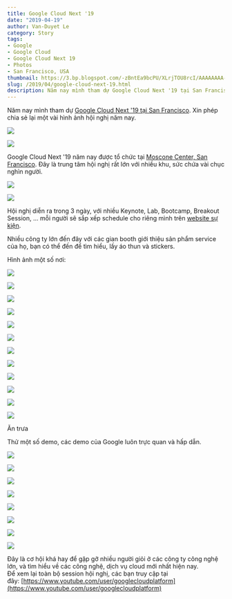 ```yaml
---
title: Google Cloud Next '19
date: "2019-04-19"
author: Van-Duyet Le
category: Story
tags:
- Google
- Google Cloud
- Google Cloud Next 19
- Photos
- San Francisco, USA
thumbnail: https://3.bp.blogspot.com/-zBntEa9bcPU/XLrjTOU8rcI/AAAAAAAA-58/6h9mG_3ltBwbkoBBxsoKzVt1-B7UIpsHgCLcBGAs/s1600/IMG_20190411_112303_565.jpg
slug: /2019/04/google-cloud-next-19.html
description: Năm nay mình tham dự Google Cloud Next '19 tại San Francisco. Xin phép chia sẻ lại một vài hình ảnh hội nghị năm nay.
---
```


Năm nay mình tham dự [Google Cloud Next '19 tại San Francisco](https://cloud.withgoogle.com/next/sf). Xin phép chia sẻ lại một vài hình ảnh hội nghị năm nay.  
  

[![](https://3.bp.blogspot.com/-zBntEa9bcPU/XLrjTOU8rcI/AAAAAAAA-58/6h9mG_3ltBwbkoBBxsoKzVt1-B7UIpsHgCLcBGAs/s1600/IMG_20190411_112303_565.jpg)](https://3.bp.blogspot.com/-zBntEa9bcPU/XLrjTOU8rcI/AAAAAAAA-58/6h9mG_3ltBwbkoBBxsoKzVt1-B7UIpsHgCLcBGAs/s1600/IMG_20190411_112303_565.jpg)

  

[![](https://3.bp.blogspot.com/-j_KXMpsTzo4/XLrnFIg1AgI/AAAAAAAA-9E/s-zOGs3qfqUkcBJwgk2m9HppCSs0Dkn7QCEwYBhgL/s1600/20190414060007_IMG_0237.JPG)](https://3.bp.blogspot.com/-j_KXMpsTzo4/XLrnFIg1AgI/AAAAAAAA-9E/s-zOGs3qfqUkcBJwgk2m9HppCSs0Dkn7QCEwYBhgL/s1600/20190414060007_IMG_0237.JPG)

  
  
Google Cloud Next '19 năm nay được tổ chức tại [Moscone Center, San Francisco](https://goo.gl/maps/vKUhZyKFmSDCEA5g8). Đây là trung tâm hội nghị rất lớn với nhiều khu, sức chứa vài chục nghìn người.  
  

[![](https://1.bp.blogspot.com/-6OWHq3AIzCE/XLrj2inFTJI/AAAAAAAA-6I/8Qswmm9a7ywUpJVnFItgB63yIYegKusEACLcBGAs/s1600/IMG_20190410_134558_565.jpg)](https://1.bp.blogspot.com/-6OWHq3AIzCE/XLrj2inFTJI/AAAAAAAA-6I/8Qswmm9a7ywUpJVnFItgB63yIYegKusEACLcBGAs/s1600/IMG_20190410_134558_565.jpg)

  

[![](https://3.bp.blogspot.com/-smbWpS4zHTk/XLrkF2igzZI/AAAAAAAA-6M/zLwwn9Wapi4rjNWFpMie3Lhptl_cDn2DgCLcBGAs/s1600/IMG_20190408_172241_168.jpg)](https://3.bp.blogspot.com/-smbWpS4zHTk/XLrkF2igzZI/AAAAAAAA-6M/zLwwn9Wapi4rjNWFpMie3Lhptl_cDn2DgCLcBGAs/s1600/IMG_20190408_172241_168.jpg)

  
Hội nghị diễn ra trong 3 ngày, với nhiều Keynote, Lab, Bootcamp, Breakout Session, ... mỗi người sẽ sắp xếp schedule cho riêng mình trên [website sự kiện](https://cloud.withgoogle.com/next/sf/sessions).  
  
Nhiều công ty lớn đến đây với các gian booth giới thiệu sản phẩm service của họ, bạn có thể đến để tìm hiểu, lấy áo thun và stickers.  
  
Hình ảnh một số nơi:  
  

[![](https://2.bp.blogspot.com/-fHGAx0fQVPY/XLrkpu-8N4I/AAAAAAAA-6g/MOCPikClQxok1ETr3Aj0Ogabiywpw1aJgCLcBGAs/s1600/IMG1554829708036_00000_BURST1554829708036_COVER.jpg)](https://2.bp.blogspot.com/-fHGAx0fQVPY/XLrkpu-8N4I/AAAAAAAA-6g/MOCPikClQxok1ETr3Aj0Ogabiywpw1aJgCLcBGAs/s1600/IMG1554829708036_00000_BURST1554829708036_COVER.jpg)

  

[![](https://2.bp.blogspot.com/-6OtwC-UV8S4/XLrkqAtJk0I/AAAAAAAA-6o/0xDKugnFizMM0Pr7rpJcPLhJFGrWHcfJACLcBGAs/s1600/IMG_20190409_093732_648.jpg)](https://2.bp.blogspot.com/-6OtwC-UV8S4/XLrkqAtJk0I/AAAAAAAA-6o/0xDKugnFizMM0Pr7rpJcPLhJFGrWHcfJACLcBGAs/s1600/IMG_20190409_093732_648.jpg)

  

[![](https://2.bp.blogspot.com/-aXPS7VNz74M/XLrkp2vJHPI/AAAAAAAA-6k/Ny8T02sXBhME1GqT3JAkQGb8TwWssEqhACLcBGAs/s1600/IMG_20190409_094606_677.jpg)](https://2.bp.blogspot.com/-aXPS7VNz74M/XLrkp2vJHPI/AAAAAAAA-6k/Ny8T02sXBhME1GqT3JAkQGb8TwWssEqhACLcBGAs/s1600/IMG_20190409_094606_677.jpg)

  

[![](https://4.bp.blogspot.com/-glS0Q3KnT2w/XLrkrHHSgSI/AAAAAAAA-6s/DuFnV-ceTy4EVDmr_bSvrm6yYJPfaQYVACLcBGAs/s1600/IMG_20190409_094612_440.jpg)](https://4.bp.blogspot.com/-glS0Q3KnT2w/XLrkrHHSgSI/AAAAAAAA-6s/DuFnV-ceTy4EVDmr_bSvrm6yYJPfaQYVACLcBGAs/s1600/IMG_20190409_094612_440.jpg)

  

[![](https://1.bp.blogspot.com/-iAmlkIl3Xn4/XLrkrk-OxMI/AAAAAAAA-6w/X5dOI8YaAXYHLZv40rEmicGBdyLn5_qqwCLcBGAs/s1600/IMG_20190409_094751_695.jpg)](https://1.bp.blogspot.com/-iAmlkIl3Xn4/XLrkrk-OxMI/AAAAAAAA-6w/X5dOI8YaAXYHLZv40rEmicGBdyLn5_qqwCLcBGAs/s1600/IMG_20190409_094751_695.jpg)

  

  

[![](https://3.bp.blogspot.com/-bnasBjF0DeY/XLrksfGr43I/AAAAAAAA-64/HCshR-nSwDUA11HbLqhqrqLMuFeqOdG-gCLcBGAs/s1600/IMG_20190409_094917_923.jpg)](https://3.bp.blogspot.com/-bnasBjF0DeY/XLrksfGr43I/AAAAAAAA-64/HCshR-nSwDUA11HbLqhqrqLMuFeqOdG-gCLcBGAs/s1600/IMG_20190409_094917_923.jpg)

  

[![](https://3.bp.blogspot.com/-sXZ7ANK2cno/XLrks7-gADI/AAAAAAAA-68/CSYZrSxsimwLUvmonuZNAm3lu60QRFsrwCLcBGAs/s1600/IMG_20190409_095229_563.jpg)](https://3.bp.blogspot.com/-sXZ7ANK2cno/XLrks7-gADI/AAAAAAAA-68/CSYZrSxsimwLUvmonuZNAm3lu60QRFsrwCLcBGAs/s1600/IMG_20190409_095229_563.jpg)

  

[![](https://2.bp.blogspot.com/-ZdZ2ssACEXk/XLrktDqiuTI/AAAAAAAA-7A/E7zQSoqeK1kDpa0Fd01MJVidr2xcjZ95gCLcBGAs/s1600/IMG_20190409_124035_110.jpg)](https://2.bp.blogspot.com/-ZdZ2ssACEXk/XLrktDqiuTI/AAAAAAAA-7A/E7zQSoqeK1kDpa0Fd01MJVidr2xcjZ95gCLcBGAs/s1600/IMG_20190409_124035_110.jpg)

  

[![](https://4.bp.blogspot.com/-woz0pcU0Abw/XLrkt0ocHmI/AAAAAAAA-7E/_YJBY2rGlcgi0KA7HV9XGlXQg72xU0y-gCLcBGAs/s1600/IMG_20190409_132649_412.jpg)](https://4.bp.blogspot.com/-woz0pcU0Abw/XLrkt0ocHmI/AAAAAAAA-7E/_YJBY2rGlcgi0KA7HV9XGlXQg72xU0y-gCLcBGAs/s1600/IMG_20190409_132649_412.jpg)

  

[![](https://3.bp.blogspot.com/-_USity0WH2o/XLrkuZF3PbI/AAAAAAAA-7I/0rASN4ZXdQ0M3bIV4DMLev0_GdxXJ3DPQCLcBGAs/s1600/IMG_20190409_132932_947.jpg)](https://3.bp.blogspot.com/-_USity0WH2o/XLrkuZF3PbI/AAAAAAAA-7I/0rASN4ZXdQ0M3bIV4DMLev0_GdxXJ3DPQCLcBGAs/s1600/IMG_20190409_132932_947.jpg)

  

[![](https://1.bp.blogspot.com/-ITL57vp9Lz8/XLrku7IWVeI/AAAAAAAA-7M/IXRmc8dyJUAdkzkMJKGh9dFznbq9JN1vwCLcBGAs/s1600/IMG_20190409_134839_400.jpg)](https://1.bp.blogspot.com/-ITL57vp9Lz8/XLrku7IWVeI/AAAAAAAA-7M/IXRmc8dyJUAdkzkMJKGh9dFznbq9JN1vwCLcBGAs/s1600/IMG_20190409_134839_400.jpg)

  

[![](https://1.bp.blogspot.com/-iaCdhEowu4w/XLrlUPtT4NI/AAAAAAAA-7w/Qktreqg4jZAtfTKlHAcBHkSmClteLYxQgCLcBGAs/s1600/IMG_20190410_120912_737.jpg)](https://1.bp.blogspot.com/-iaCdhEowu4w/XLrlUPtT4NI/AAAAAAAA-7w/Qktreqg4jZAtfTKlHAcBHkSmClteLYxQgCLcBGAs/s1600/IMG_20190410_120912_737.jpg)

Ăn trưa

  

Thử một số demo, các demo của Google luôn trực quan và hấp dẫn.

  

[![](https://2.bp.blogspot.com/-lVPFHsJvfk0/XLrmMD8MNvI/AAAAAAAA-8M/tXTvxDstTCUb9hnAW65BQ67V5V0aLwvEgCLcBGAs/s1600/IMG_20190409_150835_423.jpg)](https://2.bp.blogspot.com/-lVPFHsJvfk0/XLrmMD8MNvI/AAAAAAAA-8M/tXTvxDstTCUb9hnAW65BQ67V5V0aLwvEgCLcBGAs/s1600/IMG_20190409_150835_423.jpg)

  

[![](https://3.bp.blogspot.com/-vxDNpAO8SDo/XLrmMUbfKHI/AAAAAAAA-8Q/7aGFUe0zV-U25idZIipLiLSEhM1lI9oJQCLcBGAs/s1600/IMG_20190409_163953_440.jpg)](https://3.bp.blogspot.com/-vxDNpAO8SDo/XLrmMUbfKHI/AAAAAAAA-8Q/7aGFUe0zV-U25idZIipLiLSEhM1lI9oJQCLcBGAs/s1600/IMG_20190409_163953_440.jpg)

  

[![](https://3.bp.blogspot.com/-m0cxEVc5Hvs/XLrmMOMlnBI/AAAAAAAA-8I/aM9Z1F2fMoQeFoxrzPH5hTFBs8vY3bw2QCLcBGAs/s1600/IMG_20190409_164300_602.jpg)](https://3.bp.blogspot.com/-m0cxEVc5Hvs/XLrmMOMlnBI/AAAAAAAA-8I/aM9Z1F2fMoQeFoxrzPH5hTFBs8vY3bw2QCLcBGAs/s1600/IMG_20190409_164300_602.jpg)

  

[![](https://1.bp.blogspot.com/-nGDig3a2wis/XLrmNjuKX3I/AAAAAAAA-8U/ppUDQlEBsccqLHlbINuVmHNB5T686dd2ACLcBGAs/s1600/IMG_20190409_164412_681.jpg)](https://1.bp.blogspot.com/-nGDig3a2wis/XLrmNjuKX3I/AAAAAAAA-8U/ppUDQlEBsccqLHlbINuVmHNB5T686dd2ACLcBGAs/s1600/IMG_20190409_164412_681.jpg)

  

[![](https://3.bp.blogspot.com/-NUbit8e9M7w/XLrmOr09LYI/AAAAAAAA-8Y/ZeiyrByK-TwaM9JHB27-3k8eV-7AP3fPwCLcBGAs/s1600/IMG_20190409_165012_911.jpg)](https://3.bp.blogspot.com/-NUbit8e9M7w/XLrmOr09LYI/AAAAAAAA-8Y/ZeiyrByK-TwaM9JHB27-3k8eV-7AP3fPwCLcBGAs/s1600/IMG_20190409_165012_911.jpg)

  

[![](https://1.bp.blogspot.com/-b0gmKxPanAA/XLrmOmPiH4I/AAAAAAAA-8c/qz6RMHRUC6YAPbYezxeBHe_CO8FEO27ZgCLcBGAs/s1600/IMG_20190409_170811_527.jpg)](https://1.bp.blogspot.com/-b0gmKxPanAA/XLrmOmPiH4I/AAAAAAAA-8c/qz6RMHRUC6YAPbYezxeBHe_CO8FEO27ZgCLcBGAs/s1600/IMG_20190409_170811_527.jpg)

  

[![](https://1.bp.blogspot.com/-GcR6Pqqu-qg/XLroLKJp5MI/AAAAAAAA-9U/jMVimstsfTUimtDj612iXEepTKc5ySrEwCLcBGAs/s1600/IMG_20190410_172454_967.jpg)](https://1.bp.blogspot.com/-GcR6Pqqu-qg/XLroLKJp5MI/AAAAAAAA-9U/jMVimstsfTUimtDj612iXEepTKc5ySrEwCLcBGAs/s1600/IMG_20190410_172454_967.jpg)

  

[![](https://4.bp.blogspot.com/-ZPGFtp6YpNc/XLroLJHfVUI/AAAAAAAA-9Q/-3BappRZ8m8C2AMbC7gngoI_292CFz4OgCLcBGAs/s1600/IMG_20190410_174426_819.jpg)](https://4.bp.blogspot.com/-ZPGFtp6YpNc/XLroLJHfVUI/AAAAAAAA-9Q/-3BappRZ8m8C2AMbC7gngoI_292CFz4OgCLcBGAs/s1600/IMG_20190410_174426_819.jpg)

  
  
Đây là cơ hội khá hay để gặp gỡ nhiều người giỏi ở các công ty công nghệ lớn, và tìm hiểu về các công nghệ, dịch vụ cloud mới nhất hiện nay.  
Để xem lại toàn bộ session hội nghị, các bạn truy cập tại đây: [https://www.youtube.com/user/googlecloudplatform](https://www.youtube.com/user/googlecloudplatform)
